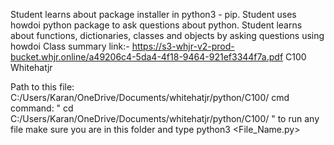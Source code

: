 Student learns about package installer in python3 - pip. Student uses howdoi python package to ask questions about python. Student learns about functions, dictionaries, classes and objects by asking questions using howdoi
Class summary link:- https://s3-whjr-v2-prod-bucket.whjr.online/a49206c4-5da4-4f18-9464-921ef3344f7a.pdf
C100 Whitehatjr

Path to this file: C:/Users/Karan/OneDrive/Documents/whitehatjr/python/C100/
cmd command: " cd C:/Users/Karan/OneDrive/Documents/whitehatjr/python/C100/ "
to run any file make sure you are in this folder and type python3 <File_Name.py>